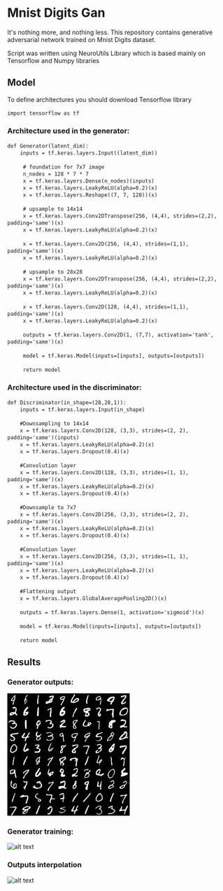 ﻿# Mnist Digits Gan
It's nothing more, and nothing less. This repository contains generative adversarial network trained on Mnist Digits dataset.

Script was written using NeuroUtils Library which is based mainly on Tensorflow and Numpy libraries
## Model
To define architectures you should download Tensorflow library

	import tensorflow as tf
	
### Architecture used in the generator:

	def Generator(latent_dim):
	    inputs = tf.keras.layers.Input((latent_dim))
	     
	     # foundation for 7x7 image
	     n_nodes = 128 * 7 * 7
	     x = tf.keras.layers.Dense(n_nodes)(inputs)
	     x = tf.keras.layers.LeakyReLU(alpha=0.2)(x)
	     x = tf.keras.layers.Reshape((7, 7, 128))(x)
	     
	     # upsample to 14x14
	     x = tf.keras.layers.Conv2DTranspose(256, (4,4), strides=(2,2), padding='same')(x)
	     x = tf.keras.layers.LeakyReLU(alpha=0.2)(x)
	     
	     x = tf.keras.layers.Conv2D(256, (4,4), strides=(1,1), padding='same')(x)
	     x = tf.keras.layers.LeakyReLU(alpha=0.2)(x)
	     
	     # upsample to 28x28
	     x = tf.keras.layers.Conv2DTranspose(256, (4,4), strides=(2,2), padding='same')(x)
	     x = tf.keras.layers.LeakyReLU(alpha=0.2)(x)
	     
	     x = tf.keras.layers.Conv2D(128, (4,4), strides=(1,1), padding='same')(x)
	     x = tf.keras.layers.LeakyReLU(alpha=0.2)(x)
	     
	     outputs = tf.keras.layers.Conv2D(1, (7,7), activation='tanh', padding='same')(x)

	     model = tf.keras.Model(inputs=[inputs], outputs=[outputs])
	     
	     return model


### Architecture used in the discriminator:

    def Discriminator(in_shape=(28,28,1)):
        inputs = tf.keras.layers.Input(in_shape)
        
        #Downsampling to 14x14
        x = tf.keras.layers.Conv2D(128, (3,3), strides=(2, 2), padding='same')(inputs)
        x = tf.keras.layers.LeakyReLU(alpha=0.2)(x)
        x = tf.keras.layers.Dropout(0.4)(x)
        
        #Convolution layer
        x = tf.keras.layers.Conv2D(128, (3,3), strides=(1, 1), padding='same')(x)
        x = tf.keras.layers.LeakyReLU(alpha=0.2)(x)
        x = tf.keras.layers.Dropout(0.4)(x)
        
        #Downsample to 7x7
        x = tf.keras.layers.Conv2D(256, (3,3), strides=(2, 2), padding='same')(x)
        x = tf.keras.layers.LeakyReLU(alpha=0.2)(x)
        x = tf.keras.layers.Dropout(0.4)(x)
        
        #Convolution layer
        x = tf.keras.layers.Conv2D(256, (3,3), strides=(1, 1), padding='same')(x)
        x = tf.keras.layers.LeakyReLU(alpha=0.2)(x)
        x = tf.keras.layers.Dropout(0.4)(x)
        
        #Flattening output
        x = tf.keras.layers.GlobalAveragePooling2D()(x)
        
        outputs = tf.keras.layers.Dense(1, activation='sigmoid')(x)
        
        model = tf.keras.Model(inputs=[inputs], outputs=[outputs])
        
        return model




## Results
### Generator outputs:
![alt text](https://github.com/Ciapser/Mnist_Digits_Gan/blob/master/Actual_Best_Result/Generator_results.png?raw=true)

### Generator training:
![alt text](https://github.com/Ciapser/Mnist_Digits_Gan/blob/master/Actual_Best_Result/Training_history.gif?raw=true)

### Outputs interpolation

![alt text](https://github.com/Ciapser/Mnist_Digits_Gan/blob/master/Actual_Best_Result/Model_interpolation.gif?raw=true)


